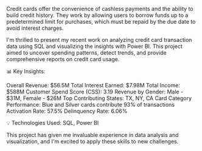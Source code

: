 Credit cards offer the convenience of cashless payments and the ability to build credit history. They work by allowing users to borrow funds up to a predetermined limit for purchases, which must be repaid by the due date to avoid interest charges. 

I'm thrilled to present my recent work on analyzing credit card transaction data using SQL and visualizing the insights with Power BI. This project aimed to uncover spending patterns, detect trends, and provide comprehensive reports on credit card usage.

📊 Key Insights:

Overall Revenue: $56.5M
Total Interest Earned: $7.98M
Total Income: $588M
Customer Spend Score (CSS): 3.19
Revenue by Gender: Male - $31M, Female - $26M
Top Contributing States: TX, NY, CA
Card Category Performance: Blue and Silver cards contribute 93% of transactions
Activation Rate: 57.5%
Delinquency Rate: 6.06%

💡 Technologies Used:
SQL, Power BI

This project has given me invaluable experience in data analysis and visualization, and I'm excited to apply these skills to new challenges.

